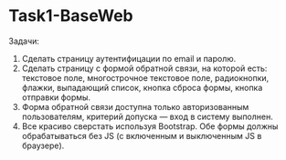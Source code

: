 # Task1-BaseWeb
Задачи:
1. Сделать страницу аутентифицации по email и паролю.
2. Сделать страницу с формой обратной связи, на которой есть: текстовое поле, многострочное текстовое поле, радиокнопки, флажки, выпадающий список, кнопка сброса формы, кнопка отправки формы.
3. Форма обратной связи доступна только авторизованным пользователям, критерий допуска — вход в систему выполнен.
4. Все красиво сверстать используя Bootstrap. Обе формы должны обрабатываться без JS (с включенным и выключенным JS в браузере).
